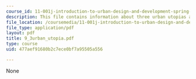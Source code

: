 ```yaml
---
course_id: 11-001j-introduction-to-urban-design-and-development-spring-2006
description: This file contains information about three urban utopias and images.
file_location: /coursemedia/11-001j-introduction-to-urban-design-and-development-spring-2006/477aef91680b2c7ece0bf7a95505a556_9_3urban_utopia.pdf
file_type: application/pdf
layout: pdf
title: 9_3urban_utopia.pdf
type: course
uid: 477aef91680b2c7ece0bf7a95505a556

---
```

None